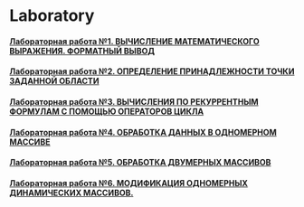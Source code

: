 # Laboratory
#### [Лабораторная работа №1. ВЫЧИСЛЕНИЕ МАТЕМАТИЧЕСКОГО ВЫРАЖЕНИЯ. ФОРМАТНЫЙ ВЫВОД](https://github.com/YuriHSE/Laboratory/tree/main/1%20lab)
#### [Лабораторная работа №2. ОПРЕДЕЛЕНИЕ ПРИНАДЛЕЖНОСТИ ТОЧКИ ЗАДАННОЙ ОБЛАСТИ](https://github.com/YuriHSE/Laboratory/tree/main/2%20lab)
#### [Лабораторная работа №3. ВЫЧИСЛЕНИЯ ПО РЕКУРРЕНТНЫМ ФОРМУЛАМ С ПОМОЩЬЮ ОПЕРАТОРОВ ЦИКЛА](https://github.com/YuriHSE/Laboratory/tree/main/3%20lab)
#### [Лабораторная работа №4. ОБРАБОТКА ДАННЫХ В ОДНОМЕРНОМ МАССИВЕ](https://github.com/YuriHSE/Laboratory/tree/main/4%20lab)
#### [Лабораторная работа №5. ОБРАБОТКА ДВУМЕРНЫХ МАССИВОВ](https://github.com/YuriHSE/Laboratory/tree/main/5%20lab)
#### [Лабораторная работа №6. МОДИФИКАЦИЯ ОДНОМЕРНЫХ ДИНАМИЧЕСКИХ МАССИВОВ.](https://github.com/YuriHSE/Laboratory/tree/main/6%20lab)
